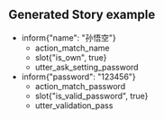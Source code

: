 ## Generated Story example
* inform{"name": "孙悟空"}
    - action_match_name
    - slot{"is_own", true}
    - utter_ask_setting_password
* inform{"password": "123456"}
    - action_match_password
    - slot{"is_valid_password", true}
    - utter_validation_pass